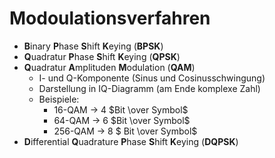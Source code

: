 # Modoulationsverfahren

- **B**inary **P**hase **S**hift **K**eying (**BPSK**)
- **Q**uadratur **P**hase **S**hift **K**eying (**QPSK**)
- **Q**uadratur **A**mplituden **M**odulation (**QAM**)
  - I- und Q-Komponente (Sinus und Cosinusschwingung)
  - Darstellung in IQ-Diagramm (am Ende komplexe Zahl)
  - Beispiele:
    - 16-QAM -> 4 $Bit \over Symbol$
    - 64-QAM -> 6 $Bit \over Symbol$
    - 256-QAM -> 8 $ Bit \over Symbol$
- **D**ifferential **Q**uadrature **P**hase **S**hift **K**eying (**DQPSK**)